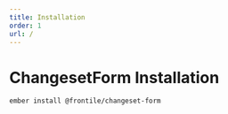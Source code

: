 ```yaml
---
title: Installation
order: 1
url: /
---
```


# ChangesetForm Installation


```
ember install @frontile/changeset-form
```
